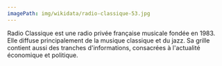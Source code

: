 ```yaml
---
imagePath: img/wikidata/radio-classique-53.jpg
---
```


Radio Classique est une radio privée française musicale fondée en 1983.
Elle diffuse principalement de la musique classique et du jazz.
Sa grille contient aussi des tranches d'informations, consacrées à l'actualité économique et politique.

